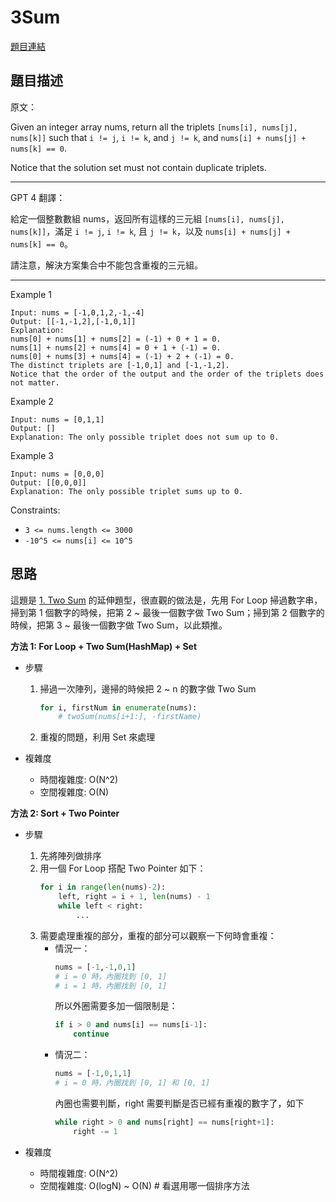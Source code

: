 # 3Sum
[題目連結](https://leetcode.com/problems/3sum/)

## 題目描述
原文：

Given an integer array nums, return all the triplets `[nums[i], nums[j], nums[k]]` such that `i != j`, `i != k`, and `j != k`, and `nums[i] + nums[j] + nums[k] == 0`.

Notice that the solution set must not contain duplicate triplets.

----

GPT 4 翻譯：

給定一個整數數組 nums，返回所有這樣的三元組 `[nums[i], nums[j], nums[k]]`，滿足 `i != j`, `i != k`, 且 `j != k`，以及 `nums[i] + nums[j] + nums[k] == 0`。

請注意，解決方案集合中不能包含重複的三元組。

----

Example 1

```
Input: nums = [-1,0,1,2,-1,-4]
Output: [[-1,-1,2],[-1,0,1]]
Explanation: 
nums[0] + nums[1] + nums[2] = (-1) + 0 + 1 = 0.
nums[1] + nums[2] + nums[4] = 0 + 1 + (-1) = 0.
nums[0] + nums[3] + nums[4] = (-1) + 2 + (-1) = 0.
The distinct triplets are [-1,0,1] and [-1,-1,2].
Notice that the order of the output and the order of the triplets does not matter.
```

Example 2
```
Input: nums = [0,1,1]
Output: []
Explanation: The only possible triplet does not sum up to 0.
```

Example 3

```
Input: nums = [0,0,0]
Output: [[0,0,0]]
Explanation: The only possible triplet sums up to 0.
```

Constraints:

* `3 <= nums.length <= 3000`
* `-10^5 <= nums[i] <= 10^5`

## 思路

這題是 [1. Two Sum](../1.%20Two%20Sum/) 的延伸題型，很直觀的做法是，先用 For Loop 掃過數字串，掃到第 1 個數字的時候，把第 2 ~ 最後一個數字做 Two Sum；掃到第 2 個數字的時候，把第 3 ~ 最後一個數字做 Two Sum，以此類推。


**方法 1: For Loop + Two Sum(HashMap) + Set**

* 步驟
    1. 掃過一次陣列，邊掃的時候把 2 ~ n 的數字做 Two Sum
        ```python
        for i, firstNum in enumerate(nums):
            # twoSum(nums[i+1:], -firstName)

        ```
    2. 重複的問題，利用 Set 來處理

* 複雜度
    * 時間複雜度: O(N^2)
    * 空間複雜度: O(N)

**方法 2: Sort + Two Pointer**

* 步驟
    1. 先將陣列做排序
    2. 用一個 For Loop 搭配 Two Pointer 如下：
        ```python
        for i in range(len(nums)-2):
            left, right = i + 1, len(nums) - 1
            while left < right:
                ...
        ```
    3. 需要處理重複的部分，重複的部分可以觀察一下何時會重複：
        - 情況一： 
            ```python
            nums = [-1,-1,0,1]
            # i = 0 時，內圈找到 [0, 1]
            # i = 1 時，內圈找到 [0, 1]
            ```
            所以外圈需要多加一個限制是：
            ```python
            if i > 0 and nums[i] == nums[i-1]:
                continue
            ```
        - 情況二：
            ```python
            nums = [-1,0,1,1]
            # i = 0 時，內圈找到 [0, 1] 和 [0, 1]
            ```
            內圈也需要判斷，right 需要判斷是否已經有重複的數字了，如下
            ```python
            while right > 0 and nums[right] == nums[right+1]:
                right -= 1
            ```

* 複雜度
    * 時間複雜度: O(N^2)
    * 空間複雜度: O(logN) ~ O(N) # 看選用哪一個排序方法
